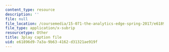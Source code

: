 ```yaml
---
content_type: resource
description: ''
file: null
file_location: /coursemedia/15-071-the-analytics-edge-spring-2017/e61896d97a3a9b634162d31321ae919f_8hBr-bpykso.srt
file_type: application/x-subrip
resourcetype: Other
title: 3play caption file
uid: e61896d9-7a3a-9b63-4162-d31321ae919f
---
```

